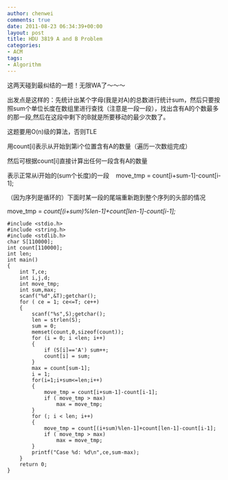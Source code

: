 ```yaml
---
author: chenwei
comments: true
date: 2011-08-23 06:34:39+00:00
layout: post
title: HDU 3819 A and B Problem
categories:
- ACM
tags:
- Algorithm
---
```


这两天碰到最纠结的一题！无限WA了～～～

出发点是这样的：先统计出某个字母(我是对A)的总数进行统计sum，然后只要按照sum个单位长度在数组里进行查找（注意是一段一段），找出含有A的个数最多的那一段,然后在这段中剩下的B就是所要移动的最少次数了。

这题要用O(n)级的算法，否则TLE

用count[i]表示从开始到第i个位置含有A的数量（遍历一次数组完成）

然后可根据count[i]直接计算出任何一段含有A的数量

表示正常从i开始的(sum个长度)的一段   
move_tmp = count[i+sum-1]-count[i-1];

（因为序列是循环的）下面时某一段的尾端重新跑到整个序列的头部的情况

move_tmp = _count[(i+sum)%len-1]+count[len-1]-count[i-1];_

```
#include <stdio.h>
#include <string.h>
#include <stdlib.h>
char S[110000];
int count[110000];
int len;
int main()
{
    int T,ce;
    int i,j,d;
    int move_tmp;
    int sum,max;
    scanf("%d",&T);getchar();
    for ( ce = 1; ce<=T; ce++)
    {
        scanf("%s",S);getchar();
        len = strlen(S);
        sum = 0;
        memset(count,0,sizeof(count));
        for (i = 0; i <len; i++)
        {
            if (S[i]=='A') sum++;
            count[i] = sum;
        }
        max = count[sum-1];
        i = 1;
        for(i=1;i+sum<=len;i++)
        {
            move_tmp = count[i+sum-1]-count[i-1];
            if ( move_tmp > max)
                max = move_tmp;
        }
        for (; i < len; i++)
        {
            move_tmp = count[(i+sum)%len-1]+count[len-1]-count[i-1];
            if ( move_tmp > max)
                max = move_tmp;
        }
        printf("Case %d: %d\n",ce,sum-max);
    }
    return 0;
} 
```
